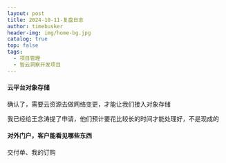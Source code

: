 ```yaml
---
layout: post
title: 2024-10-11-复盘日志
author: timebusker
header-img: img/home-bg.jpg
catalog: true
top: false
tags:
  - 项目管理
  - 智云洞察开发项目
---
```

#### 云平台对象存储
确认了，需要云资源去做网络变更，才能让我们接入对象存储

我已经给王念涛提了申请，他们预计要花比较长的时间才能处理好，不是现成的

#### 对外门户，客户能看见哪些东西
交付单、我的订购









